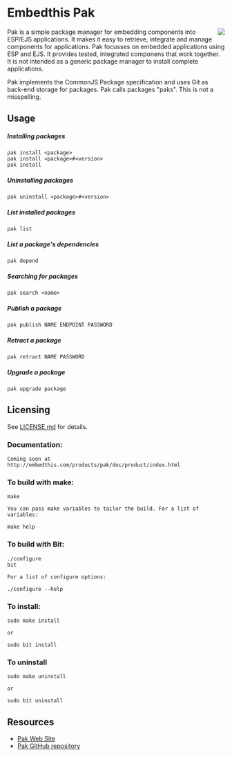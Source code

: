 # Embedthis Pak

<img align="right" src="http://embedthis.com/images/pak.png">


Pak is a simple package manager for embedding components into ESP/EJS applications. 
It makes it easy to retrieve, integrate and manage components for applications. Pak focusses on embedded applications using
ESP and EJS. It provides tested, integrated componens that work together. It is not intended
as a generic package manager to install complete applications.

Pak implements the CommonJS Package specification and 
uses Git as back-end storage for packages. Pak calls packages "paks". This is not a misspelling.

## Usage

##### Installing packages

    pak install <package>
    pak install <package>#<version>
    pak install

##### Uninstalling packages

    pak uninstall <package>#<version>

##### List installed  packages

    pak list

##### List a package's dependencies

    pak depend 

##### Searching for packages

    pak search <name>

##### Publish a package

    pak publish NAME ENDPOINT PASSWORD

##### Retract a package

    pak retract NAME PASSWORD

##### Upgrade a package

    pak upgrade package

Licensing
---
See [LICENSE.md](https://github.com/embedthis/pak/blob/master/LICENSE.md) for details.

### Documentation:

    Coming soon at http://embedthis.com/products/pak/doc/product/index.html

### To build with make:

    make

    You can pass make variables to tailor the build. For a list of variables:

    make help

### To build with Bit:

    ./configure
    bit

    For a list of configure options:

    ./configure --help

### To install:

    sudo make install

    or

    sudo bit install

### To uninstall

    sudo make uninstall

    or

    sudo bit uninstall

Resources
---
  - [Pak Web Site](http://embedthis.com/products/pak/)
  - [Pak GitHub repository](https://github.com/embedthis/pak)
